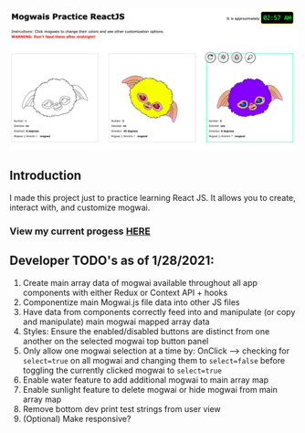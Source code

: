 ![Screenshot of app](https://github.com/melanierosson/mogwais-practice-reactjs/blob/master/screenshot-reactapp.png?raw=true)

## Introduction
I made this project just to practice learning React JS. It allows you to create, interact with, and customize mogwai.

### View my current progess [HERE](https://melanierosson.github.io/mogwais-practice-reactjs/)

## Developer TODO's as of 1/28/2021:
1. Create main array data of mogwai available throughout all app components with either Redux or Context API + hooks
1. Componentize main Mogwai.js file data into other JS files 
1. Have data from components correctly feed into and manipulate (or copy and manipulate) main mogwai mapped array data
1. Styles: Ensure the enabled/disabled buttons are distinct from one another on the selected mogwai top button panel
1. Only allow one mogwai selection at a time by: OnClick --> checking for `select=true` on all mogwai and changing them to `select=false` before toggling the currently clicked mogwai to `select=true`
1. Enable water feature to add additional mogwai to main array map
1. Enable sunlight feature to delete mogwai or hide mogwai from main array map
1. Remove bottom dev print test strings from user view
1. (Optional) Make responsive?
